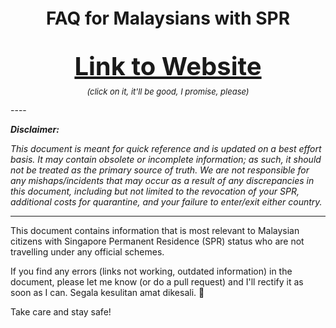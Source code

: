 <p style="text-align: center; font-size: 28px; font-weight: 700">FAQ for Malaysians with SPR</p>

<p style="text-align: center; font-size: 40px; line-height: 40px; vertical-align: bottom; height: 12px; font-weight: 700;">
<a href="https://wangjunlem.github.io/msianspr-covid-faq">Link to Website</a></p>
<p style="text-align: center; font-style: italic; font-size:13px">(click on it, it'll be good, I promise, please)
</p>
----

**_Disclaimer:_**

_This document is meant for quick reference and is updated on a best effort basis. It may contain obsolete or incomplete information; as such, it should not be treated as the primary source of truth. We are not responsible for any mishaps/incidents that may occur as a result of any discrepancies in this document, including but not limited to the revocation of your SPR, additional costs for quarantine, and your failure to enter/exit either country._

---

This document contains information that is most relevant to Malaysian citizens with Singapore Permanent Residence (SPR) status who are not travelling under any official schemes.

If you find any errors (links not working, outdated information) in the document, please let me know (or do a pull request) and I'll rectify it as soon as I can. Segala kesulitan amat dikesali. 🤭

Take care and stay safe!